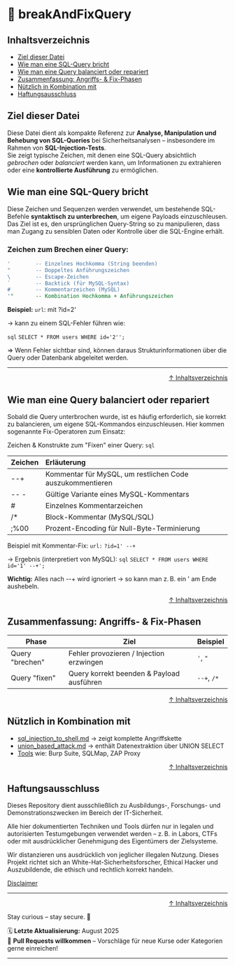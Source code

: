 # 🧩 breakAndFixQuery



## Inhaltsverzeichnis
- [Ziel dieser Datei](#ziel-dieser-datei)
- [Wie man eine SQL-Query bricht](#wie-man-eine-sql-query-bricht)
- [Wie man eine Query balanciert oder repariert](#wie-man-eine-query-balanciert-oder-repariert)
- [Zusammenfassung: Angriffs- & Fix-Phasen](#zusammenfassung-angriffs---fix-phasen)
- [Nützlich in Kombination mit](#nützlich-in-kombination-mit)
- [Haftungsausschluss](#haftungsausschluss)



## Ziel dieser Datei

Diese Datei dient als kompakte Referenz zur **Analyse, Manipulation und Behebung von SQL-Queries** bei Sicherheitsanalysen – insbesondere im Rahmen von **SQL-Injection-Tests**.  
Sie zeigt typische Zeichen, mit denen eine SQL-Query absichtlich *gebrochen* oder *balanciert* werden kann, um Informationen zu extrahieren oder eine **kontrollierte Ausführung** zu ermöglichen.



## Wie man eine SQL-Query **bricht**

Diese Zeichen und Sequenzen werden verwendet, um bestehende SQL-Befehle **syntaktisch zu unterbrechen**, um eigene Payloads einzuschleusen. Das Ziel ist es, den ursprünglichen Query-String so zu manipulieren, dass man Zugang zu sensiblen Daten oder Kontrolle über die SQL-Engine erhält.

### Zeichen zum Brechen einer Query:

```sql
'        -- Einzelnes Hochkomma (String beenden)
"        -- Doppeltes Anführungszeichen
\        -- Escape-Zeichen
`        -- Backtick (für MySQL-Syntax)
#        -- Kommentarzeichen (MySQL)
'"       -- Kombination Hochkomma + Anführungszeichen
```

**Beispiel:**
`url`: mit ?id=2'

→ kann zu einem SQL-Fehler führen wie:

`sql`
```SELECT * FROM users WHERE id='2''; ```

=> Wenn Fehler sichtbar sind, können daraus Strukturinformationen über die Query oder Datenbank abgeleitet werden.

---

<div align=right>

[↑ Inhaltsverzeichnis](#inhaltsverzeichnis)

</div>

## Wie man eine Query balanciert oder repariert

Sobald die Query unterbrochen wurde, ist es häufig erforderlich, sie korrekt zu balancieren, um eigene SQL-Kommandos einzuschleusen. Hier kommen sogenannte Fix-Operatoren zum Einsatz:

Zeichen & Konstrukte zum "Fixen" einer Query:
`sql`

| Zeichen | Erläuterung |
|:--------|:------------|
| --+     | Kommentar für MySQL, um restlichen Code auszukommentieren |
| -- -    | Gültige Variante eines MySQL-Kommentars |
| #       | Einzelnes Kommentarzeichen |
| /*      | Block-Kommentar (MySQL/SQL) |
| ;%00    | Prozent-Encoding für Null-Byte-Terminierung |


Beispiel mit Kommentar-Fix:
`url:` ```?id=1' --+```

→ Ergebnis (interpretiert von MySQL):
`sql`
```SELECT * FROM users WHERE id='1' --+'; ```

**Wichtig:** Alles nach --+ wird ignoriert → so kann man z. B. ein ' am Ende aushebeln.




<div align=right>

[↑ Inhaltsverzeichnis](#inhaltsverzeichnis)

</div>

## Zusammenfassung: Angriffs- & Fix-Phasen

| Phase           | Ziel                                      | Beispiel    |
| --------------- | ----------------------------------------- | ----------- |
| Query "brechen" | Fehler provozieren / Injection erzwingen  | `'`, `"`    |
| Query "fixen"   | Query korrekt beenden & Payload ausführen | `--+`, `/*` |



<div align=right>

[↑ Inhaltsverzeichnis](#inhaltsverzeichnis)

</div>


## Nützlich in Kombination mit

- [sql_injection_to_shell.md](/03-web-security/angriffe/sql-injektionen/sql_injection_to_shell.md) -> zeigt komplette Angriffskette
- [union_based_attack.md](/03-web-security/angriffe/sql-injektionen/union_based_attack.md) -> enthält Datenextraktion über UNION SELECT
- [Tools](/08-tools-cheatsheet/cheatsheets/) wie: Burp Suite, SQLMap, ZAP Proxy




<div align=right>

[↑ Inhaltsverzeichnis](#inhaltsverzeichnis)

</div>

## Haftungsausschluss

Dieses Repository dient ausschließlich zu Ausbildungs-, Forschungs- und Demonstrationszwecken im Bereich der IT-Sicherheit.

Alle hier dokumentierten Techniken und Tools dürfen nur in legalen und autorisierten Testumgebungen verwendet werden – z. B. in Labors, CTFs oder mit ausdrücklicher Genehmigung des Eigentümers der Zielsysteme.

Wir distanzieren uns ausdrücklich von jeglicher illegalen Nutzung.
Dieses Projekt richtet sich an White-Hat-Sicherheitsforscher, Ethical Hacker und Auszubildende, die ethisch und rechtlich korrekt handeln.

[Disclaimer](/00-disclaimer/disclaimer.md)

--- 

<div align=right>

[↑ Inhaltsverzeichnis](#inhaltsverzeichnis)

</div>

Stay curious – stay secure. 🔐

🗓️ **Letzte Aktualisierung:** August 2025  
🤝 **Pull Requests willkommen** – Vorschläge für neue Kurse oder Kategorien gerne einreichen!

---